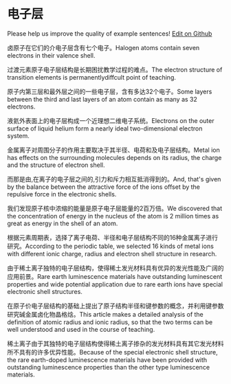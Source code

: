 # 电子层

Please help us improve the quality of example sentences! [Edit on Github](https://github.com/jiyushe/jiyu-example-sentence-source/blob/main/chinese/dianziceng.md)

<p><span class="chinese">卤原子在它们的介电子层含有七个电子。</span><span class="english">Halogen atoms contain seven electrons in their valence shell.</span></p>

<p><span class="chinese">过渡元素原子电子层结构是长期困扰教学过程的难点。</span><span class="english">The electron structure of transition elements is permanentlydiffcult point of teaching.</span></p>

<p><span class="chinese">原子内第三层和最外层之间的一些电子层，含有多达32个电子。</span><span class="english">Some layers between the third and last layers of an atom contain as many as 32 electrons.</span></p>

<p><span class="chinese">液氦外表面上的电子层构成一个近理想二维电子系统。</span><span class="english">Electrons on the outer surface of liquid helium form a nearly ideal two-dimensional electron system.</span></p>

<p><span class="chinese">金属离子对周围分子的作用主要取决于其半径、电荷和及电子层结构。</span><span class="english">Metal ion has effects on the surrounding molecules depends on its radius, the charge and the structure of electron shell.</span></p>

<p><span class="chinese">而那是由,在离子的电子层之间的,引力和斥力相互抵消得到的。</span><span class="english">And, that's given by the balance between the attractive force of the ions offset by the repulsive force in the electronic shells.</span></p>

<p><span class="chinese">我们发现原子核中浓缩的能量是原子电子层能量的2百万倍。</span><span class="english">We discovered that the concentration of energy in the nucleus of the atom is 2 million times as great as energy in the shell of an atom.</span></p>

<p><span class="chinese">根据元素周期表，选择了离子电荷、半径和电子层结构不同的16种金属离子进行研究。</span><span class="english">According to the periodic table, we selected 16 kinds of metal ions with different ionic charge, radius and electron shell structure in research.</span></p>

<p><span class="chinese">由于稀土离子独特的电子层结构，使得稀土发光材料具有优异的发光性能及广阔的应用前景。</span><span class="english">Rare earth luminescence materials have outstanding luminescent properties and wide potential application due to rare earth ions have special electronic shell structures.</span></p>

<p><span class="chinese">在原子价电子层结构的基础上提出了原子结构半径和键参数的概念，并利用键参数研究碱金属卤化物晶格焓。</span><span class="english">This article makes a detailed analysis of the definition of atomic radius and ionic radius, so that the two terms can be well understood and used in the course of teaching.</span></p>

<p><span class="chinese">稀土离子由于其独特的电子层结构使得稀土离子掺杂的发光材料具有其它发光材料所不具有的许多优异性能。</span><span class="english">Because of the special electronic shell structure, the rare earth-doped luminescence materials have been provided with outstanding luminescence properties than the other type luminescence materials.</span></p>

